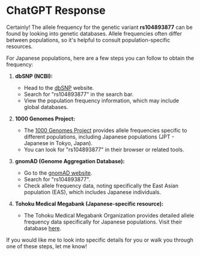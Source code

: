 # ChatGPT Response

Certainly! The allele frequency for the genetic variant **rs104893877** can be found by looking into genetic databases. Allele frequencies often differ between populations, so it's helpful to consult population-specific resources.

For Japanese populations, here are a few steps you can follow to obtain the frequency:

1. **dbSNP (NCBI):**
   - Head to the [dbSNP](https://www.ncbi.nlm.nih.gov/snp/) website.
   - Search for "rs104893877" in the search bar.
   - View the population frequency information, which may include global databases.

2. **1000 Genomes Project:**
   - The [1000 Genomes Project](https://www.internationalgenome.org) provides allele frequencies specific to different populations, including Japanese populations (JPT - Japanese in Tokyo, Japan).
   - You can look for "rs104893877" in their browser or related tools.

3. **gnomAD (Genome Aggregation Database):**
   - Go to the [gnomAD website](https://gnomad.broadinstitute.org).
   - Search for "rs104893877".
   - Check allele frequency data, noting specifically the East Asian population (EAS), which includes Japanese individuals.

4. **Tohoku Medical Megabank (Japanese-specific resource):**
   - The Tohoku Medical Megabank Organization provides detailed allele frequency data specifically for Japanese populations. Visit their database [here](https://www.megabank.tohoku.ac.jp).

If you would like me to look into specific details for you or walk you through one of these steps, let me know!